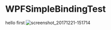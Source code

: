 # WPFSimpleBindingTest

hello first
![screenshot_20171221-151714](https://raw.githubusercontent.com/Sia819/WPFSimpleBindingTest/master/testing.gif)
